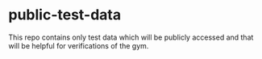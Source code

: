 # public-test-data
This repo contains only test data which will be publicly accessed and that will be helpful for verifications of the gym.
